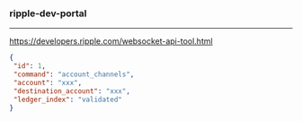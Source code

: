 ### ripple-dev-portal
---
https://developers.ripple.com/websocket-api-tool.html

```json
{
 "id": 1,
 "command": "account_channels",
 "account": "xxx",
 "destination_account": "xxx",
 "ledger_index": "validated"
}
```

```
```

```
```



